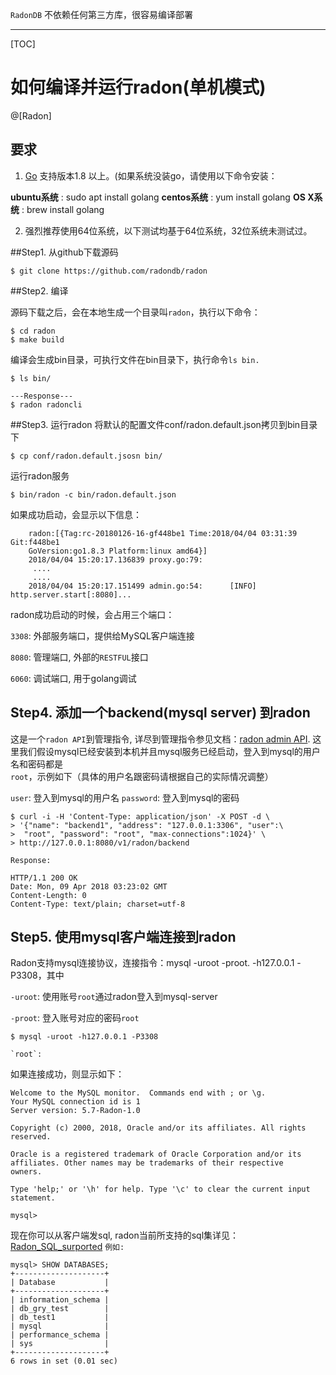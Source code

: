 `RadonDB` 不依赖任何第三方库，很容易编译部署

--------------------------------------------------------------------------------------------------
[TOC]

# 如何编译并运行radon(单机模式)

@[Radon]


## 要求
1. [Go](http://golang.org) 支持版本1.8 以上。(如果系统没装go，请使用以下命令安装：

**ubuntu系统** : sudo apt install golang
**centos系统** : yum install golang
**OS X系统** : brew install golang

2. 强烈推荐使用64位系统，以下测试均基于64位系统，32位系统未测试过。

##Step1. 从github下载源码
```
$ git clone https://github.com/radondb/radon
```

##Step2. 编译

源码下载之后，会在本地生成一个目录叫`radon`，执行以下命令：
```
$ cd radon
$ make build
```
编译会生成bin目录，可执行文件在bin目录下，执行命令`ls bin.`
```
$ ls bin/

---Response---
$ radon radoncli
```

##Step3. 运行radon
将默认的配置文件conf/radon.default.json拷贝到bin目录下
```
$ cp conf/radon.default.jsosn bin/
```
 
运行radon服务
```
$ bin/radon -c bin/radon.default.json
``` 
如果成功启动，会显示以下信息：
```
    radon:[{Tag:rc-20180126-16-gf448be1 Time:2018/04/04 03:31:39 Git:f448be1
    GoVersion:go1.8.3 Platform:linux amd64}]
    2018/04/04 15:20:17.136839 proxy.go:79:
     ....
     .... 
    2018/04/04 15:20:17.151499 admin.go:54:      [INFO]     http.server.start[:8080]...
```
radon成功启动的时候，会占用三个端口：

`3308`: 外部服务端口，提供给MySQL客户端连接

`8080`: 管理端口, 外部的`RESTFUL`接口

`6060`: 调试端口, 用于golang调试

## Step4. 添加一个backend(mysql server) 到radon
这是一个`radon API`到管理指令, 详尽到管理指令参见文档：[radon admin API](../api.md).
这里我们假设mysql已经安装到本机并且mysql服务已经启动，登入到mysql的用户名和密码都是`root`，示例如下（具体的用户名跟密码请根据自己的实际情况调整）


`user`: 登入到mysql的用户名
`password`: 登入到mysql的密码

```
$ curl -i -H 'Content-Type: application/json' -X POST -d \
> '{"name": "backend1", "address": "127.0.0.1:3306", "user":\
>  "root", "password": "root", "max-connections":1024}' \
> http://127.0.0.1:8080/v1/radon/backend
```
`Response: `
```
HTTP/1.1 200 OK
Date: Mon, 09 Apr 2018 03:23:02 GMT
Content-Length: 0
Content-Type: text/plain; charset=utf-8
```
## Step5. 使用mysql客户端连接到radon
Radon支持mysql连接协议，连接指令：mysql -uroot   -proot. -h127.0.0.1 -P3308，其中

`-uroot`: 使用账号`root`通过radon登入到mysql-server

`-proot`: 登入账号对应的密码`root`

```
$ mysql -uroot -h127.0.0.1 -P3308

`root`:

```

如果连接成功，则显示如下：

```
Welcome to the MySQL monitor.  Commands end with ; or \g.
Your MySQL connection id is 1
Server version: 5.7-Radon-1.0

Copyright (c) 2000, 2018, Oracle and/or its affiliates. All rights reserved.

Oracle is a registered trademark of Oracle Corporation and/or its
affiliates. Other names may be trademarks of their respective
owners.

Type 'help;' or '\h' for help. Type '\c' to clear the current input statement.

mysql> 
```

现在你可以从客户端发sql, radon当前所支持的sql集详见：[Radon_SQL_surported](../Radon_SQL_surported.md)
`例如: `

```
mysql> SHOW DATABASES;
+--------------------+
| Database           |
+--------------------+
| information_schema |
| db_gry_test        |
| db_test1           |
| mysql              |
| performance_schema |
| sys                |
+--------------------+
6 rows in set (0.01 sec)
```
